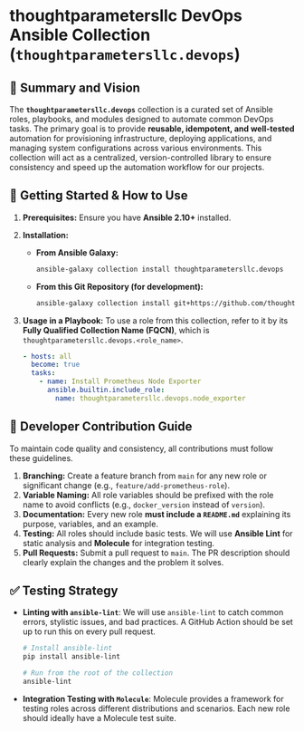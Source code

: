 # thoughtparametersllc DevOps Ansible Collection (`thoughtparametersllc.devops`)

## 📜 Summary and Vision

The **`thoughtparametersllc.devops`** collection is a curated set of Ansible roles, playbooks, and modules designed to automate common DevOps tasks. The primary goal is to provide **reusable, idempotent, and well-tested** automation for provisioning infrastructure, deploying applications, and managing system configurations across various environments. This collection will act as a centralized, version-controlled library to ensure consistency and speed up the automation workflow for our projects.

## 🚀 Getting Started & How to Use

1.  **Prerequisites:** Ensure you have **Ansible 2.10+** installed.

2.  **Installation:**

      * **From Ansible Galaxy:**
        ```bash
        ansible-galaxy collection install thoughtparametersllc.devops
        ```
      * **From this Git Repository (for development):**
        ```bash
        ansible-galaxy collection install git+https://github.com/thoughtparametersllc/ansible.devops.collection.git
        ```

3.  **Usage in a Playbook:**
    To use a role from this collection, refer to it by its **Fully Qualified Collection Name (FQCN)**, which is `thoughtparametersllc.devops.<role_name>`.

    ```yaml
    - hosts: all
      become: true
      tasks:
        - name: Install Prometheus Node Exporter
          ansible.builtin.include_role:
            name: thoughtparametersllc.devops.node_exporter
    ```

## 🧬 Developer Contribution Guide

To maintain code quality and consistency, all contributions must follow these guidelines.

1.  **Branching:** Create a feature branch from `main` for any new role or significant change (e.g., `feature/add-prometheus-role`).
2.  **Variable Naming:** All role variables should be prefixed with the role name to avoid conflicts (e.g., `docker_version` instead of `version`).
3.  **Documentation:** Every new role **must include a `README.md`** explaining its purpose, variables, and an example.
4.  **Testing:** All roles should include basic tests. We will use **Ansible Lint** for static analysis and **Molecule** for integration testing.
5.  **Pull Requests:** Submit a pull request to `main`. The PR description should clearly explain the changes and the problem it solves.

## ✅ Testing Strategy

  * **Linting with `ansible-lint`**:
    We will use `ansible-lint` to catch common errors, stylistic issues, and bad practices. A GitHub Action should be set up to run this on every pull request.

    ```bash
    # Install ansible-lint
    pip install ansible-lint

    # Run from the root of the collection
    ansible-lint
    ```

  * **Integration Testing with `Molecule`**:
    Molecule provides a framework for testing roles across different distributions and scenarios. Each new role should ideally have a Molecule test suite.
